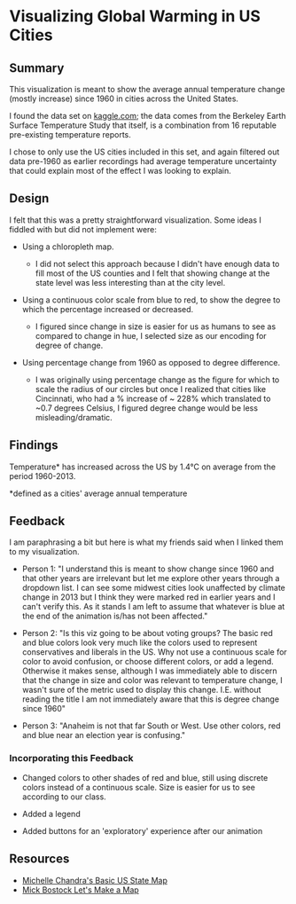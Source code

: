 # Visualizing Global Warming in US Cities

## Summary

This visualization is meant to show the average annual temperature change (mostly increase) since 1960 in cities across the United States.

I found the data set on [kaggle.com](https://www.kaggle.com/berkeleyearth/climate-change-earth-surface-temperature-data); the data comes from the Berkeley Earth Surface Temperature Study that itself, is a combination from 16 reputable pre-existing temperature reports.

I chose to only use the US cities included in this set, and again filtered out data pre-1960 as earlier recordings had average temperature uncertainty that could explain most of the effect I was looking to explain.

## Design

I felt that this was a pretty straightforward visualization. Some ideas I fiddled with but did not implement were:

- Using a chloropleth map.

  - I did not select this approach because I didn't have enough data to fill most of the US counties and I felt that showing change at the state level was less interesting than at the city level.

- Using a continuous color scale from blue to red, to show the degree to which the percentage increased or decreased.

  - I figured since change in size is easier for us as humans to see as compared to change in hue, I selected size as our encoding for degree of change.

- Using percentage change from 1960 as opposed to degree difference.

  - I was originally using percentage change as the figure for which to scale the radius of our circles but once I realized that cities like Cincinnati, who had a % increase of ~ 228% which translated to ~0.7 degrees Celsius, I figured degree change would be less misleading/dramatic.

## Findings

Temperature* has increased across the US by 1.4°C on average from the period 1960-2013.

*defined as a cities' average annual temperature

## Feedback

I am paraphrasing a bit but here is what my friends said when I linked them to my visualization.

- Person 1: "I understand this is meant to show change since 1960 and that other years are irrelevant but let me explore other years through a dropdown list. I can see some midwest cities look unaffected by climate change in 2013 but I think they were marked red in earlier years and I can't verify this. As it stands I am left to assume that whatever is blue at the end of the animation is/has not been affected."

- Person 2: "Is this viz going to be about voting groups? The basic red and blue colors look very much like the colors used to represent conservatives and liberals in the US. Why not use a continuous scale for color to avoid confusion, or choose different colors, or add a legend. Otherwise it makes sense, although I was immediately able to discern that the change in size and color was relevant to temperature change, I wasn't sure of the metric used to display this change. I.E. without reading the title I am not immediately aware that this is degree change since 1960"

- Person 3: "Anaheim is not that far South or West. Use other colors, red and blue near an election year is confusing."

### Incorporating this Feedback

- Changed colors to other shades of red and blue, still using discrete colors instead of a continuous scale. Size is easier for us to see according to our class.

- Added a legend

- Added buttons for an 'exploratory' experience after our animation

## Resources

- [Michelle Chandra's Basic US State Map](http://bl.ocks.org/michellechandra/0b2ce4923dc9b5809922)
- [Mick Bostock Let's Make a Map](https://bost.ocks.org/mike/map/)
